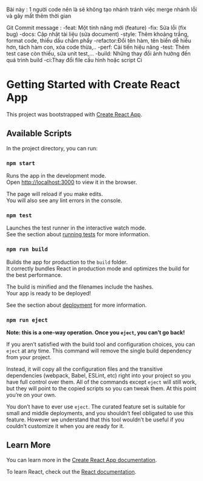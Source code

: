 Bài này :
1 người code nên là sẽ không tạo nhánh tránh việc merge nhánh lỗi và gây mất thêm thời gian 

Git Commit message :
-feat: Một tính năng mới (feature)
-fix: Sửa lỗi (fix bug)
-docs: Cập nhật tài liệu (sửa document)
-style: Thêm khoảng trắng, format code, thiếu dấu chấm phẩy
-refactor:Đổi tên hàm, tên biến dễ hiểu hơn, tách hàm con, xóa code thừa,..
-perf: Cải tiến hiệu năng
-test: Thêm test case còn thiếu, sửa unit test,...
-build: Những thay đổi ảnh hưởng đến quá trình build 
-ci:Thay đổi file cấu hình hoặc script Ci
# Getting Started with Create React App

This project was bootstrapped with [Create React App](https://github.com/facebook/create-react-app).

## Available Scripts

In the project directory, you can run:

### `npm start`

Runs the app in the development mode.\
Open [http://localhost:3000](http://localhost:3000) to view it in the browser.

The page will reload if you make edits.\
You will also see any lint errors in the console.

### `npm test`

Launches the test runner in the interactive watch mode.\
See the section about [running tests](https://facebook.github.io/create-react-app/docs/running-tests) for more information.

### `npm run build`

Builds the app for production to the `build` folder.\
It correctly bundles React in production mode and optimizes the build for the best performance.

The build is minified and the filenames include the hashes.\
Your app is ready to be deployed!

See the section about [deployment](https://facebook.github.io/create-react-app/docs/deployment) for more information.

### `npm run eject`

**Note: this is a one-way operation. Once you `eject`, you can’t go back!**

If you aren’t satisfied with the build tool and configuration choices, you can `eject` at any time. This command will remove the single build dependency from your project.

Instead, it will copy all the configuration files and the transitive dependencies (webpack, Babel, ESLint, etc) right into your project so you have full control over them. All of the commands except `eject` will still work, but they will point to the copied scripts so you can tweak them. At this point you’re on your own.

You don’t have to ever use `eject`. The curated feature set is suitable for small and middle deployments, and you shouldn’t feel obligated to use this feature. However we understand that this tool wouldn’t be useful if you couldn’t customize it when you are ready for it.

## Learn More

You can learn more in the [Create React App documentation](https://facebook.github.io/create-react-app/docs/getting-started).

To learn React, check out the [React documentation](https://reactjs.org/).
